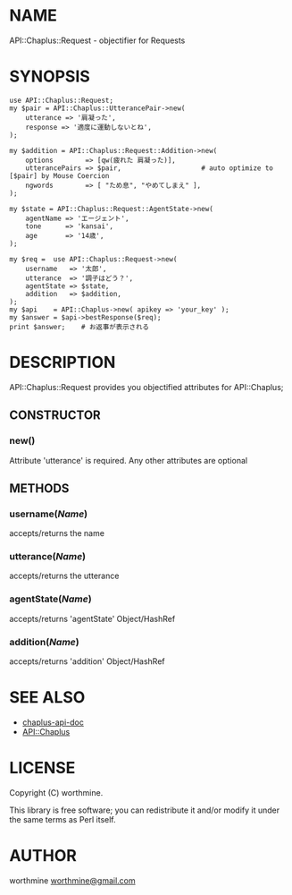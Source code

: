 # NAME

API::Chaplus::Request - objectifier for Requests 

# SYNOPSIS

    use API::Chaplus::Request;
    my $pair = API::Chaplus::UtterancePair->new(
        utterance => '肩凝った', 
        response => '適度に運動しないとね',
    );

    my $addition = API::Chaplus::Request::Addition->new(       
        options        => [qw(疲れた 肩凝った)],
        utterancePairs => $pair,                    # auto optimize to [$pair] by Mouse Coercion
        ngwords        => [ "ため息", "やめてしまえ" ],
    );
    
    my $state = API::Chaplus::Request::AgentState->new(
        agentName => 'エージェント',
        tone      => 'kansai',
        age       => '14歳',
    );

    my $req =  use API::Chaplus::Request->new(
        username   => '太郎',
        utterance  => '調子はどう？',
        agentState => $state,
        addition   => $addition,
    );
    my $api    = API::Chaplus->new( apikey => 'your_key' );
    my $answer = $api->bestResponse($req);
    print $answer;    # お返事が表示される

# DESCRIPTION

API::Chaplus::Request provides you objectified attributes for API::Chaplus; 

## CONSTRUCTOR

### new()

Attribute 'utterance' is required. 
Any other attributes are optional

## METHODS

### username(_Name_)
accepts/returns the name 

### utterance(_Name_)

accepts/returns the utterance 

### agentState(_Name_)

accepts/returns 'agentState' Object/HashRef 

### addition(_Name_)

accepts/returns 'addition' Object/HashRef 

# SEE ALSO

- [chaplus-api-doc](https://k-masashi.github.io/chaplus-api-doc/)
- [API::Chaplus](https://github.com/worthmine/API-Chaplus)

# LICENSE

Copyright (C) worthmine.

This library is free software; you can redistribute it and/or modify
it under the same terms as Perl itself.

# AUTHOR

worthmine <worthmine@gmail.com>
